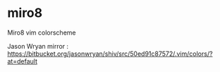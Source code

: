 miro8
=====

Miro8 vim colorscheme

Jason Wryan mirror : 
https://bitbucket.org/jasonwryan/shiv/src/50ed91c87572/.vim/colors/?at=default

